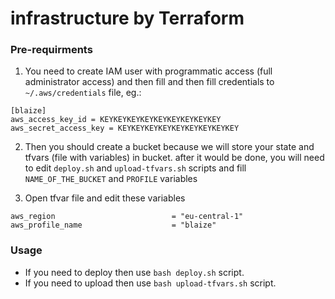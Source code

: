 # infrastructure by Terraform

### Pre-requirments
1) You need to create IAM user with programmatic access (full administrator access) and then fill and then fill credentials to `~/.aws/credentials` file, eg.:

```commandline
[blaize]
aws_access_key_id = KEYKEYKEYKEYKEYKEYKEYKEYKEY
aws_secret_access_key = KEYKEYKEYKEYKEYKEYKEYKEYKEY
```

2) Then you should create a bucket because we will store your state and tfvars (file with variables) in bucket.
after it would be done, you will need to edit `deploy.sh` and `upload-tfvars.sh` scripts and fill `NAME_OF_THE_BUCKET` and `PROFILE` variables

3) Open tfvar file and edit these variables
```
aws_region                          = "eu-central-1"
aws_profile_name                    = "blaize" 
```


### Usage

- If you need to deploy then use `bash deploy.sh` script.
- If you need to upload then use `bash upload-tfvars.sh` script.

<!-- BEGIN_TF_DOCS -->
<!-- END_TF_DOCS -->